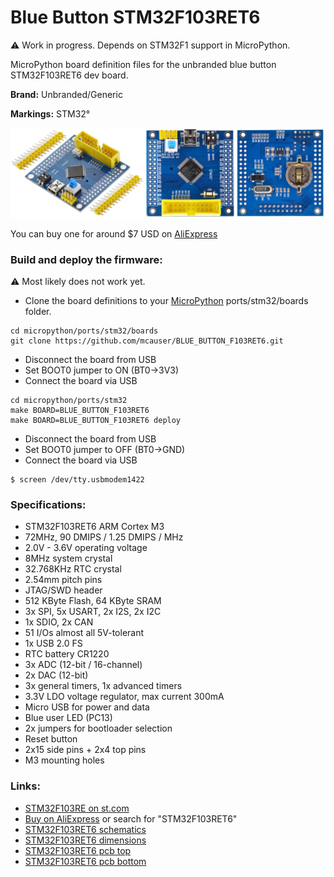 # Blue Button STM32F103RET6

:warning: Work in progress. Depends on STM32F1 support in MicroPython.

MicroPython board definition files for the unbranded blue button STM32F103RET6 dev board.

**Brand:** Unbranded/Generic

**Markings:** STM32°

![board](docs/STM32F103RET6.jpg)

You can buy one for around $7 USD on [AliExpress](https://www.aliexpress.com/item/STM32F103RET6-ARM-STM32-Minimum-System-Development-Board-Module-For-arduino-Minimum-System-Board-STM32F103C8T6-upgrade-version/32787890975.html)

### Build and deploy the firmware:

:warning: Most likely does not work yet.

* Clone the board definitions to your [MicroPython](https://github.com/micropython/micropython) ports/stm32/boards folder.

```
cd micropython/ports/stm32/boards
git clone https://github.com/mcauser/BLUE_BUTTON_F103RET6.git
```

* Disconnect the board from USB
* Set BOOT0 jumper to ON (BT0->3V3)
* Connect the board via USB

```
cd micropython/ports/stm32
make BOARD=BLUE_BUTTON_F103RET6
make BOARD=BLUE_BUTTON_F103RET6 deploy
```

* Disconnect the board from USB
* Set BOOT0 jumper to OFF (BT0->GND)
* Connect the board via USB

```
$ screen /dev/tty.usbmodem1422
```

### Specifications:

* STM32F103RET6 ARM Cortex M3
* 72MHz, 90 DMIPS / 1.25 DMIPS / MHz
* 2.0V - 3.6V operating voltage
* 8MHz system crystal
* 32.768KHz RTC crystal
* 2.54mm pitch pins
* JTAG/SWD header
* 512 KByte Flash, 64 KByte SRAM
* 3x SPI, 5x USART, 2x I2S, 2x I2C
* 1x SDIO, 2x CAN
* 51 I/Os almost all 5V-tolerant
* 1x USB 2.0 FS
* RTC battery CR1220
* 3x ADC (12-bit / 16-channel)
* 2x DAC (12-bit)
* 3x general timers, 1x advanced timers
* 3.3V LDO voltage regulator, max current 300mA
* Micro USB for power and data
* Blue user LED (PC13)
* 2x jumpers for bootloader selection
* Reset button
* 2x15 side pins + 2x4 top pins
* M3 mounting holes

### Links:

* [STM32F103RE on st.com](http://www.st.com/content/st_com/en/products/microcontrollers/stm32-32-bit-arm-cortex-mcus/stm32-mainstream-mcus/stm32f1-series/stm32f103/stm32f103re.html)
* [Buy on AliExpress](https://www.aliexpress.com/item/STM32F103RET6-ARM-STM32-Minimum-System-Development-Board-Module-For-arduino-Minimum-System-Board-STM32F103C8T6-upgrade-version/32787890975.html) or search for "STM32F103RET6"
* [STM32F103RET6 schematics](https://github.com/mcauser/BLUE_BUTTON_F103RET6/blob/master/docs/STM32F103RET6_schematics.pdf)
* [STM32F103RET6 dimensions](https://github.com/mcauser/BLUE_BUTTON_F103RET6/blob/master/docs/STM32F103RET6_dimensions.pdf)
* [STM32F103RET6 pcb top](https://github.com/mcauser/BLUE_BUTTON_F103RET6/blob/master/docs/STM32F103RET6_top.pdf)
* [STM32F103RET6 pcb bottom](https://github.com/mcauser/BLUE_BUTTON_F103RET6/blob/master/docs/STM32F103RET6_bottom.pdf)
